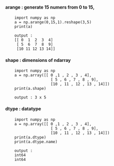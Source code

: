 #### arange : generate 15 numers from 0 to 15, 

        import numpy as np
        a = np.arange(0,15,1).reshape(3,5)
        print(a)

        output : 
        [[ 0  1  2  3  4]
         [ 5  6  7  8  9]
         [10 11 12 13 14]]

#### shape : dimensions of ndarray

        import numpy as np
        a = np.array([[ 0 ,1 , 2 , 3 , 4],
                        [ 5 , 6 , 7 , 8 , 9],
                        [10 , 11 , 12 , 13 , 14]])
        print(a.shape)
        
        output : 3 x 5
        
        
#### dtype : datatype

        import numpy as np
        a = np.array([[ 0 ,1 , 2 , 3 , 4],
                        [ 5 , 6 , 7 , 8 , 9],
                        [10 , 11 , 12 , 13 , 14]])
        print(a.dtype)
        print(a.dtype.name)
        
        output : 
        int64
        int64
        
####        
